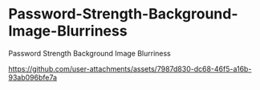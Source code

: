 # Password-Strength-Background-Image-Blurriness
Password Strength Background Image Blurriness


https://github.com/user-attachments/assets/7987d830-dc68-46f5-a16b-93ab096bfe7a

